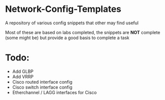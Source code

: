 # Network-Config-Templates
A repository of various config snippets that other may find useful

Most of these are based on labs completed, the snippets are **NOT** complete (some might be) but provide a good basis to complete a task

# Todo:
- Add GLBP
- Add VRRP
- Cisco routed interface config
- Cisco switch interface config
- Etherchannel / LAGG interfaces for Cisco
